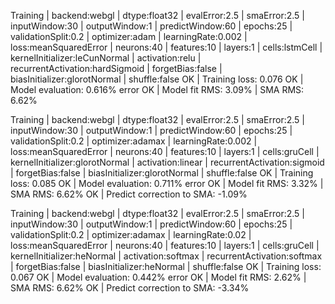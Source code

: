 Training | backend:webgl | dtype:float32 | evalError:2.5 | smaError:2.5 | inputWindow:30 | outputWindow:1 | predictWindow:60 | epochs:25 | validationSplit:0.2 | optimizer:adam | learningRate:0.002 | loss:meanSquaredError | neurons:40 | features:10 | layers:1 | cells:lstmCell | kernelInitializer:leCunNormal | activation:relu | recurrentActivation:hardSigmoid | forgetBias:false | biasInitializer:glorotNormal | shuffle:false
OK | Training loss: 0.076
OK | Model evaluation: 0.616% error
OK | Model fit RMS: 3.09% | SMA RMS: 6.62%

Training | backend:webgl | dtype:float32 | evalError:2.5 | smaError:2.5 | inputWindow:30 | outputWindow:1 | predictWindow:60 | epochs:25 | validationSplit:0.2 | optimizer:adamax | learningRate:0.002 | loss:meanSquaredError | neurons:40 | features:10 | layers:1 | cells:gruCell | kernelInitializer:glorotNormal | activation:linear | recurrentActivation:sigmoid | forgetBias:false | biasInitializer:glorotNormal | shuffle:false
OK | Training loss: 0.085
OK | Model evaluation: 0.711% error
OK | Model fit RMS: 3.32% | SMA RMS: 6.62%
OK | Predict correction to SMA: -1.09%

Training | backend:webgl | dtype:float32 | evalError:2.5 | smaError:2.5 | inputWindow:30 | outputWindow:1 | predictWindow:60 | epochs:25 | validationSplit:0.2 | optimizer:adamax | learningRate:0.02 | loss:meanSquaredError | neurons:40 | features:10 | layers:1 | cells:gruCell | kernelInitializer:heNormal | activation:softmax | recurrentActivation:softmax | forgetBias:false | biasInitializer:heNormal | shuffle:false
OK | Training loss: 0.067
OK | Model evaluation: 0.442% error
OK | Model fit RMS: 2.62% | SMA RMS: 6.62%
OK | Predict correction to SMA: -3.34%
